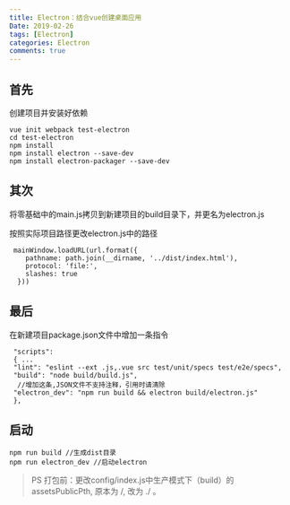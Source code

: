 ```yaml
---
title: Electron：结合vue创建桌面应用
Date: 2019-02-26
tags: [Electron]
categories: Electron
comments: true
---
```


## 首先
创建项目并安装好依赖
```
vue init webpack test-electron
cd test-electron
npm install
npm install electron --save-dev
npm install electron-packager --save-dev
```
## 其次
将零基础中的main.js拷贝到新建项目的build目录下，并更名为electron.js

按照实际项目路径更改electron.js中的路径

```
 mainWindow.loadURL(url.format({
    pathname: path.join(__dirname, '../dist/index.html'),
    protocol: 'file:',
    slashes: true
  }))
```
## 最后
在新建项目package.json文件中增加一条指令

```
 "scripts": 
 { ... 
 "lint": "eslint --ext .js,.vue src test/unit/specs test/e2e/specs", 
 "build": "node build/build.js", 
  //增加这条,JSON文件不支持注释，引用时请清除 
 "electron_dev": "npm run build && electron build/electron.js" 
 },
```
## 启动

```
npm run build //生成dist目录
npm run electron_dev //启动electron
```

> PS 打包前：更改config/index.js中生产模式下（build）的assetsPublicPth, 原本为 /, 改为 ./ 。